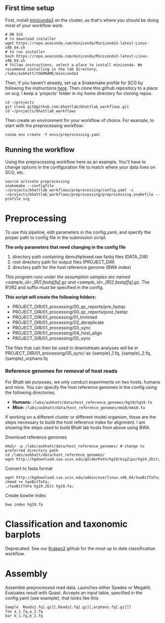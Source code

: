 ## First time setup

First, install [miniconda3](https://conda.io/miniconda.html) on the cluster, as that's where you should be doing most of your workflow work.

```
# ON SCG
# to download installer
wget https://repo.anaconda.com/miniconda/Miniconda3-latest-Linux-x86_64.sh
# to run installer
bash https://repo.anaconda.com/miniconda/Miniconda3-latest-Linux-x86_64.sh
# follow instructions, select a place to install miniconda. We recommend installing in the lab directory, /labs/asbhatt/YOURNAME/miniconda3
```
Then, if you haven't already, set up a Snakemake profile for SCG by following the instructions [here](https://github.com/bhattlab/slurm). 
Then clone this github repository to a place on scg. I keep a 'projects' folder in my home directory for cloning repos.
```
cd ~/projects
git clone git@github.com:bhattlab/bhattlab_workflows.git
cd ~/projects/bhattlab_workflows
```
Then create an environment for your workflow of choice. For example, to start with the preprocessing workflow:

```
conda env create -f envs/preprocessing.yaml
```

## Running the workflow
Using the preprocessing workflow here as an example. You'll have to change options in the configuration file to match where your data lives on SCG, etc.
```
source activate preprocessing
snakemake --configfile ~/projects/bhattlab_workflows/preprocessing/config.yaml -s ~/projects/bhattlab_workflows/preprocessing/preprocessing.snakefile --profile scg
```


# Preprocessing 

To use this pipeline, edit parameters in the config.yaml, and specify the proper path to config file in the submission script.

**The only parameters that need changing in the config file**
1. directory path containing demultiplexed raw fastq files (DATA_DIR)
2. root directory path for output files (PROJECT_DIR)
3. directory path for the host reference genome (BWA index)

*This program runs under the assumption samples are named <sample_id>\_[R]1.fastq[fq].gz and <sample_id>\_[R]2.fastq[fq].gz.* The R1/R2 and suffix must be specified in the config. 

**This script will create the following folders:**
- PROJECT_DIR/01_processing/00_qc_reports/pre_fastqc
- PROJECT_DIR/01_processing/00_qc_reports/post_fastqc
- PROJECT_DIR/01_processing/01_trimmed
- PROJECT_DIR/01_processing/02_dereplicate
- PROJECT_DIR/01_processing/03_sync
- PROJECT_DIR/01_processing/04_host_align
- PROJECT_DIR/01_processing/05_sync


The files that can then be used in downstream analyses will be in PROJECT_DIR/01_processing/05_sync/ as {sample}\_1.fq, {sample}\_2.fq, {sample}\_orphans.fq 

### Reference genomes for removal of host reads
For Bhatt lab purposes, we only conduct experiments on two hosts, humans and mice. You can specify the host reference genomes in the config using the following directories. 
- **Humans:** 
``` /labs/asbhatt/data/host_reference_genomes/hg19/hg19.fa ```
- **Mice:** 
``` /labs/asbhatt/data/host_reference_genomes/mm10/mm10.fa ```

If working on a different cluster or different model organism, these are the steps necessary to build the host reference index for alignment. I am showing the steps used to build Bhatt lab hosts from above using BWA. 

Download reference genomes
```
mkdir -p /labs/asbhatt/data/host_reference_genomes/ # change to preferred directory path
cd /labs/asbhatt/data/host_reference_genomes/ 
wget http://hgdownload.soe.ucsc.edu/goldenPath/hg19/bigZips/hg19.2bit; 
```
Convert to fasta format
```
wget http://hgdownload.cse.ucsc.edu/admin/exe/linux.x86_64/twoBitToFa;
chmod +x twoBitToFa; 
./twoBitToFa hg19.2bit hg19.fa; 
```
Create bowtie index
```
bwa index hg19.fa
```


# Classification and taxonomic barplots
Deprecated. See our [Kraken2](https://github.com/bhattlab/kraken2_classification) github for the most up to date classification workflow.

# Assembly

Assemble preprocessed read data. Launches either Spades or Megahit. Evaluates result with Quast. Accepts an input table, specified in the config.yaml (see example), that looks like this:

```
Sample	Reads1.fq[.gz][,Reads2.fq[.gz][,orphans.fq[.gz]]]
foo	a_1.fq,a_2.fq
bar	b_1.fq,b_2.fq
```

